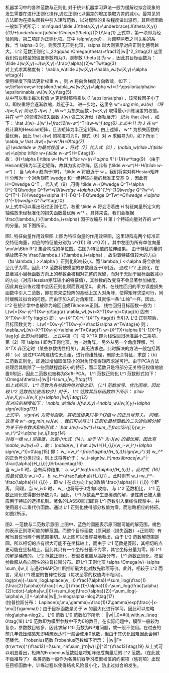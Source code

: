 机器学习中的各种范数与正则化
       对于统计机器学习算法一般为缓解过拟合现象的发生需要在进行正则化操作,通过正则化以偏差的增加换取方差的减小。最常见的方法即为在损失函数中引入矩阵范数，以对模型的复杂程度做出惩罚，其目标函数一般如下式所示：
min\quad \tilde J(\theta;X,y)=\underbrace{J(\theta;X,y)}_{(1)}+\underbrace{\alpha \Omega(\theta)}_{(2)}\tag{1} 
  上式中，第一项即为经验风险，第二项即为正则化项。其中 \alpha\geq0 ，为调整两者之间关系的系数。当 \alpha=0 时，则表示无正则化项，\alpha 越大则表示对应正则化惩罚越大。
L^2 范数正则化
 L_2:\qquad \Omega(\theta)=\frac12||w||^2_2\tag{2} 
  这里我们假设模型的偏置参数均为0，则参数 \theta 即为 w ，因此其目标函数为：
 \tilde J(w;X,y)=J(w;X,y)+\frac{\alpha}{2}w^Tw\tag{3}  
  对上式求其梯度有：
 \nabla_w\tilde J(w;X,y)=\nabla_wJ(w;X,y)+\alpha w\tag{4}  
  使用梯度下降法更新权重 w ，则 w 将向负梯度方向收敛，如下：
 w\;\leftarrow\;w-\epsilon(\nabla_wJ(w;X,y)+\alpha w)=(1-\epsilon\alpha)w-\epsilon\nabla_wJ(w;X,y)\tag{5}  
  从中可以看出每次权值 w 更新时都将乘以 (1-\epsilon\alpha) ，该常数因子小于0，即权重将会逐渐收缩，趋近于0。
  进一步地，这里令 w^*=arg\,min_wJ(w) （将 J(w;X,y) 简记为 J(w) ）,即 w^* 为损失函数 J(w;X,y) 取得最小训练误差的权值。并在 w^* 的邻域对损失函数 J(w) 做二次近似（泰勒展开）,记为 \hat J(w) ，如下：
\hat J(w)=J(w^*)+\frac12(w-w^*)^TH(w-w^*)\tag{6} 
  上式中 H 为 J 在 w^* 处计算的Hessian矩阵，且该矩阵为半正定矩阵。由上述知， w^* 为损失函数的最优解，因此 \hat J(w) 的梯度将为0，即式（6）对 w 求偏导为0，如下所示：
 \nabla_w \hat J(w)=(w-w^*)H=0\tag{7}  
  记 \widetilde w 为最优权值 w ，将式（7）代入式（4）：
\nabla_w\tilde J(\tilde w)=\alpha \tilde w+(\tilde w-w^*)H=0\tag{8}  
  故：
 (H+\alpha I)\tilde w=Hw^*\\  \tilde w=(H+\alpha I)^{-1}Hw^*\tag{9} 
  （由于Hesian矩阵为半正定矩阵，故其为实对称阵。因此有 (\tilde w-w^*)H=H(\tilde w-w^*) ）
  当 \alpha 趋向于0时， \tilde w 将趋近于 w 。我们将实对称Hesian矩阵 H 分解为一个对角矩阵 \wedge 和一组特征向量的标准正交基 Q ，因此有 H=Q\wedge Q^T ，代入式（9）,可得
 \tilde w=(Q\wedge Q^T+\alpha I)^{-1}Q\wedge Q^Tw^*=[Q(\wedge +\alpha I)Q^T]^{-1}Q\wedge Q^Tw^*=\\ Q^{T^{-1}}(\wedge+\alpha I)^{-1}Q^{-1}Q\wedge Q^Tw^*=Q(\wedge +\alpha I)^{-1}\wedge Q^Tw^*\tag{10}  
  从上式中可以看出经过正则化后，权重 \tilde w 将会沿着由 H 特征向量所定义的轴缩放未经标准化的损失函数最优解 w^* 。具体来说，我们会根据 \frac{\lambda_i }{\lambda_i+\alpha} 因子收缩与 H 第 i 个特征向量对齐的 w^* 的分量。如下图所示。

   图1. 特征向量作用效果图 
  上图为特征向量的作用效果图，这里矩阵有两个标准正交特征向量，对应的特征值分别为 v^{(1)} 和 v^{(2)} 。其中左图为所有单位向量 \mu\in\Bbb R^2 集合构成的单位圆。右图为特征值的拉伸结果。
  由于特征向量的缩放因子为 \frac{\lambda_i }{\lambda_i+\alpha} ，故沿着特征值较大的方向（如 \lambda_i >>\alpha ）正则化影响较小。而 \lambda_i <<\alpha 将会收缩至几乎为零。因此 L^2 范数将使模型的参数趋近于0附近。
  通过 L^2 正则化，在显著减小目标函数方向上的参数会被相对完整的保留，而对于无助于目标函数减小的方向（对应Hessian矩阵较小的特征值），其参数的改变将不会显著参加梯度，因此其在训练过程中会因正则化项而衰减至0。
  此外，在线性回归的平方误差损失函数中引入二范数，即在原来逆矩阵的基础上加入对角阵，使得矩阵求逆可行，同时缓解过拟合的问题。而由于加入的对角矩阵，其就像一条“山岭”一样，因此， L^2 在统计学中也被称为岭回归或Tikhonov正则。
  线性回归目标函数一般为：  L(w)=(Xw-y)^T(Xw-y)\tag{a}  \nabla_wL(w)=X^T(Xw-y)=0\tag{b}   固有： X^TXw=X^Ty \tag{c}   即： w=(X^TX)^{-1}X^Ty \tag{d}   当引入 L^2 正则项后，目标函数变为： L(w)=(Xw-y)^T(Xw-y)+\frac12\alpha w^Tw\tag{e}   则： \nabla_wL(w)=X^T(Xw-y)+\alpha w^T=0\tag{f} w=(X^TX+\alpha I)^{-1}X^Ty \tag{g}   此即为岭回归。
      上式中第（1）项 X^TX 即为线性回归标准最小二乘项，第（2）项 \alpha I 即为正则化项，为一对角阵。
  另外从另一个角度理解，当 X^TX 非正定时（某些参数线性相关），其无法求逆。此时解决的方法一般包括两种：（a）通过PCA构建线性无关组，进行降维处理，删除无关特征，求逆；（b）二范数正则化，即通过增加取值较小的对角阵使得矩阵求逆可行。由于PCA方法处理后其剔除了一些贡献程度较小的特征，而二范数只是将部分无关特征权值缩放置0附近，因此二范数也被称为Soft-PCA。
L^1 范数正则化
L^1 范数形式如下：
 \Omega(\theta)=||w||_1=\sum_i|w_i|\tag{11}  
  如上式所示， L^1 范数为各参数的绝对值之和。（ L^1 范数求导、优化困难，因此较 L^2 范数相比使用较少）对于， L^1 范数其目标函数如下所示：
 \tilde J(w;X,y)=J(w;X,y)+\alpha ||w||_1\tag{12}  
  其对应的梯度如下：
\nabla_w\tilde J(fw;X.y)=\nabla_wJ(w;X,y)+\alpha sign(w)\tag{13}  
  上式中， sign(w) 为符号函数，其取值结果只与个权值 w 的正负号有关。
  同理，这里令 w^*=arg\,min_wJ(w) ，我们可以将 L^1 正则化目标函数的二次近似解分解为关于各参数求和的形式：
 \hat J(w)=J(w^*)+\sum_i[\frac12H_{i,i}(w_i-w_i^*)^2+\alpha |w_i|]\tag{14}  
  对每一维 w_i 求梯度，以最小化式（14）。由于 W^* 为 J(w) 的最优解，因此有 \nabla_wJ(w)=0 ，故：
\nabla_{w_i} \hat J(w)=[H_{i,i}(w_i-w_i^*)+\alpha sign(w_i^*)]=0\tag{15}   即：  w_i=w_i^*-\frac{\alpha}{H_{i,i}}sign(w_i^*) 
  对 w_i^* 的正负号分类讨论，则上式将等价于：
 w_i=sign(w_i^*)max\lbrace|w_i^*|-\frac{\alpha}{H_{i,i}},0\rbrace\tag{16}  
  当 w_i>0 时，会有两种结果：
  a. w_i^*\leq\frac{\alpha}{H_{i,i}} 。此时式（16）的最优值为 w_i=0 。
  b. w_i^*>\frac{\alpha}{H_{i,i}} 。此时则有 w_i=w_i^*-\frac{\alpha}{H_{i,i}} ，即 w_i 在此方向上向0收缩 \frac{\alpha}{H_{i,i}} 个距离。
  同理，当 w_i<0 时， w_i 也将等于0或向0收缩。
  与 L^2 范数相比， L^1 范数正则化使得部分参数为0。因此， L^1 范数会产生更稀疏的解，该性质已被大量应用于特征的选择机制。著名的LASSO回归即将 L^1 范数引入至线性模型中，并使用最小二乘代价函数。通过 L^1 正则化使得部分权值为零，而忽略相应的特征。如图2所示。

 图2. 一范数与二范数示意图 
  上图中，蓝色的圆圈表示原问题可能的解范围，橘色的表示正则项可能的解范围。而整个目标函数（原问题（损失函数）+正则项）有解当且仅当两个解范围相切。从上图可以很容易地看出，由于 L^2 范数解范围是圆，所以相切的点有很大可能不在坐标轴上，而由于 L^1 范数是菱形，其相切的点更可能在坐标轴上。因此其只有一个坐标分量不为零，其它坐标分量为零，即 L^1 的解是稀疏的。
L^2 范数正则化，模型权重服从高斯分布， L^1 范数正则化，模型参数服从各向同性的拉普拉斯分布。即 L^1 正则化项 \alpha \Omega(w)=\alpha \sum_i|w_i| 与通过MAP贝叶斯推断最大化对数先验项等价。此外，相较于 L^2 而言，采用 L^1 模型的鲁棒性较差（每次至零的权值均不相同）。
log(p(w))=\sum_ilogLaplace(w_i;0,\frac1{\alpha})=\sum_ilog(\frac{1}{\frac{2}{\alpha}}(\frac{-|w_i|}{\frac{1}{\alpha}}))=\sum_ilog(\frac{\alpha}{2}\cdot(-\alpha|w_i|))\\=\sum_ilog(\frac{\alpha}{2})+\sum_ilog(-\alpha|w_i|)=-\alpha||w||_1+nlog\alpha-nlog2\tag{17}  
  (拉普拉斯分布： Laplace(x;\mu,\gamma)=\frac{1}{2\gamma}exp(\frac{-|x-\mu|}{\gamma}) )
  由于目标函数是关于 w 的最大化进行学习，因此可以忽略 nlog\alpha-nlog2 。
L^0 范数
L^0 范数如下所示：
 ||w||_0=\#(i)\;with\;w_i\neq 0\tag{18} 
L^0 范数即为模型参数中不为0的数目。在实际问题中，模型一般较为复杂，参数数目较多，因此求解 L^0 范数为NP难问题，故一般不使用。在过去的前几年做压缩感知即稀疏表达时一般会使用0范数，但由于其优化困难因此会用1范替代。
Frobenius范数
  Frobenius范数如下所示：
 ||w||F=(tr(w^tw))^{\frac12}=(\sum_i^m\sum_j^n|w{i,j}|^2)^{\frac12}\tag{19} 
  从上式可以明显看出，矩阵的Frobenius范数就是将矩阵张成向量后的 L^2 范数。（在此就不做推导了）
      各类范数一般作为各类机器学习模型权值的约束项（惩罚项）出现在目标函数中，训练过程以使得结构风险最小化，防止过拟合的发生。